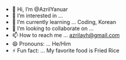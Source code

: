 - 👋 Hi, I’m @AzrilYanuar
- 👀 I’m interested in ... 
- 🌱 I’m currently learning ... Coding, Korean
- 💞️ I’m looking to collaborate on ... 
- 📫 How to reach me ... azrilayh@gmail.com
- 😄 Pronouns: ... He/Him
- ⚡ Fun fact: ... My favorite food is Fried Rice

<!---
AzrilYanuar/AzrilYanuar is a ✨ special ✨ repository because its `README.md` (this file) appears on your GitHub profile.
You can click the Preview link to take a look at your changes.
--->
